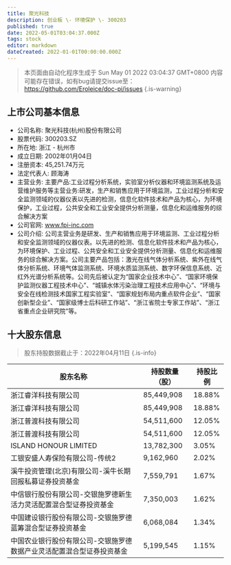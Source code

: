 ```yaml
---
title: 聚光科技
description: 创业板 \- 环境保护 \- 300203
published: true
date: 2022-05-01T03:04:37.000Z
tags: stock
editor: markdown
dateCreated: 2022-01-01T00:00:00.000Z
---
```


> 本页面由自动化程序生成于 Sun May 01 2022 03:04:37 GMT+0800
> 内容可能存在错误，如有bug请提交issue至：https://github.com/Eroleice/doc-pi/issues
{.is-warning}

## 上市公司基本信息
- 公司名称: 聚光科技(杭州)股份有限公司
- 股票代码: 300203.SZ
- 所在地: 浙江 - 杭州市
- 成立日期: 2002年01月04日
- 注册资本: 45,251.74万元
- 法定代表人: 顾海涛
- 主营业务: 主要产品:工业过程分析系统，实验室分析仪器和环境监测系统及运营维护服务等主营业务:研发，生产和销售应用于环境监测，工业过程分析和安全监测领域的仪器仪表以先进的检测，信息化软件技术和产品为核心，为环境保护，工业过程，公共安全和工业安全提供分析测量，信息化和运维服务的综合解决方案
- 公司官网: www.fpi-inc.com
- 公司介绍: 公司主营业务是研发、生产和销售应用于环境监测、工业过程分析和安全监测领域的仪器仪表。以先进的检测、信息化软件技术和产品为核心，为环境保护、工业过程、公共安全和工业安全提供分析测量、信息化和运维服务的综合解决方案。公司主要产品包括：激光在线气体分析系统、紫外在线气体分析系统、环境气体监测系统、环境水质监测系统、数字环保信息系统、近红外光谱分析系统等。公司先后被认定为“国家企业技术中心”、“国家环境保护监测仪器工程技术中心”、“城镇水体污染治理工程技术应用中心”、“环境与安全在线检测技术国家工程实验室”、“国家规划布局内重点软件企业”、“国家创新型企业”、“国家级博士后科研工作站”、“浙江省院士专家工作站”、“浙江省重点企业研究院”等。


## 十大股东信息
> 股东持股数据截止于：2022年04月11日
{.is-info}

| 股东名称 | 持股数量（股） | 持股比例 |
| --- | --- | --- |
| 浙江睿洋科技有限公司 | 85,449,908 | 18.88% |
| 浙江睿洋科技有限公司 | 85,449,908 | 18.88% |
| 浙江普渡科技有限公司 | 54,511,600 | 12.05% |
| 浙江普渡科技有限公司 | 54,511,600 | 12.05% |
| ISLAND HONOUR LIMITED | 13,782,300 | 3.05% |
| 工银安盛人寿保险有限公司-传统2 | 9,162,960 | 2.02% |
| 溪牛投资管理(北京)有限公司-溪牛长期回报私募证券投资基金 | 7,559,791 | 1.67% |
| 中信银行股份有限公司-交银施罗德新生活力灵活配置混合型证券投资基金 | 7,350,003 | 1.62% |
| 中国建设银行股份有限公司-交银施罗德蓝筹混合型证券投资基金 | 6,068,084 | 1.34% |
| 中国农业银行股份有限公司-交银施罗德数据产业灵活配置混合型证券投资基金 | 5,199,545 | 1.15% |




